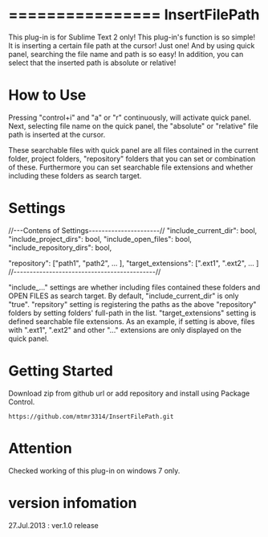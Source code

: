 ================
 InsertFilePath
================

This plug-in is for Sublime Text 2 only!
This plug-in's function is so simple!
It is inserting a certain file path at the cursor! Just one!
And by using quick panel, searching the file name and path is so easy!
In addition, you can select that the inserted path is absolute or relative!



How to Use
==========

Pressing "control+i" and "a" or "r" continuously,  will activate quick panel.  
Next, selecting file name on the quick panel, the "absolute" or "relative" file path is inserted at the cursor.

These searchable files with quick panel are all files contained in the current folder, project folders, 
"repository" folders that you can set or combination of these.
Furthermore you can set searchable file extensions and whether including these folders as search target.  



Settings
========

//---Contens of Settings----------------------//
"include_current_dir": bool,
"include_project_dirs": bool,
"include_open_files": bool,
"include_repository_dirs": bool,

"repository": ["path1", "path2", ... ],
"target_extensions": [".ext1", ".ext2", ... ]
//--------------------------------------------//


"include_..." settings are whether including files contained these folders and OPEN FILES as search target.
By default, "include_current_dir" is only "true".
"repsitory" setting is registering the paths as the above "repository" folders by setting folders' full-path in the list.
"target_extensions" setting is defined searchable file extensions. As an example, if setting is above, 
files with ".ext1", ".ext2" and other "..." extensions are only displayed on the quick panel.   



Getting Started
===============

Download zip from github url or add repository and install using Package Control.

	https://github.com/mtmr3314/InsertFilePath.git



Attention
=========

Checked working of this plug-in on windows 7 only.



version infomation
==================

27.Jul.2013 : ver.1.0 release
